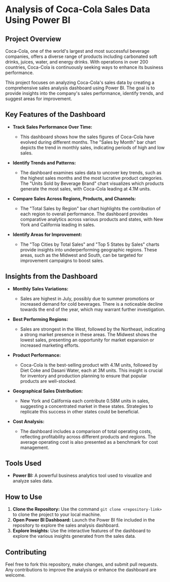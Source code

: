 # Analysis of Coca-Cola Sales Data Using Power BI

## Project Overview

Coca-Cola, one of the world's largest and most successful beverage companies, offers a diverse range of products including carbonated soft drinks, juices, water, and energy drinks. With operations in over 200 countries, Coca-Cola is continuously seeking ways to enhance its business performance.

This project focuses on analyzing Coca-Cola's sales data by creating a comprehensive sales analysis dashboard using Power BI. The goal is to provide insights into the company's sales performance, identify trends, and suggest areas for improvement.

## Key Features of the Dashboard

- **Track Sales Performance Over Time:**
  - This dashboard shows how the sales figures of Coca-Cola have evolved during different months. The "Sales by Month" bar chart depicts the trend in monthly sales, indicating periods of high and low sales.

- **Identify Trends and Patterns:**
  - The dashboard examines sales data to uncover key trends, such as the highest sales months and the most lucrative product categories. The "Units Sold by Beverage Brand" chart visualizes which products generate the most sales, with Coca-Cola leading at 4.1M units.

- **Compare Sales Across Regions, Products, and Channels:**
  - The "Total Sales by Region" bar chart highlights the contribution of each region to overall performance. The dashboard provides comparative analytics across various products and states, with New York and California leading in sales.

- **Identify Areas for Improvement:**
  - The "Top Cities by Total Sales" and "Top 5 States by Sales" charts provide insights into underperforming geographic regions. These areas, such as the Midwest and South, can be targeted for improvement campaigns to boost sales.

## Insights from the Dashboard

- **Monthly Sales Variations:**
  - Sales are highest in July, possibly due to summer promotions or increased demand for cold beverages. There is a noticeable decline towards the end of the year, which may warrant further investigation.

- **Best Performing Regions:**
  - Sales are strongest in the West, followed by the Northeast, indicating a strong market presence in these areas. The Midwest shows the lowest sales, presenting an opportunity for market expansion or increased marketing efforts.

- **Product Performance:**
  - Coca-Cola is the best-selling product with 4.1M units, followed by Diet Coke and Dasani Water, each at 3M units. This insight is crucial for inventory and production planning to ensure that popular products are well-stocked.

- **Geographical Sales Distribution:**
  - New York and California each contribute 0.58M units in sales, suggesting a concentrated market in these states. Strategies to replicate this success in other states could be beneficial.

- **Cost Analysis:**
  - The dashboard includes a comparison of total operating costs, reflecting profitability across different products and regions. The average operating cost is also presented as a benchmark for cost management.

## Tools Used

- **Power BI:** A powerful business analytics tool used to visualize and analyze sales data.

## How to Use

1. **Clone the Repository:** Use the command `git clone <repository-link>` to clone the project to your local machine.
2. **Open Power BI Dashboard:** Launch the Power BI file included in the repository to explore the sales analysis dashboard.
3. **Explore Insights:** Use the interactive features of the dashboard to explore the various insights generated from the sales data.

## Contributing

Feel free to fork this repository, make changes, and submit pull requests. Any contributions to improve the analysis or enhance the dashboard are welcome.
